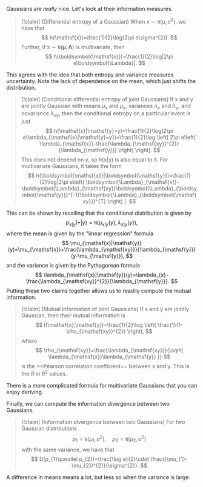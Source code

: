Gaussians are *really* nice. Let's look at their information measures.

> [!claim] (Differential entropy of a Gaussian)
> When $\mathsf{x}\sim \mathtt{N}(\mu,\sigma^{2})$, we have that
> $$
> h(\mathsf{x})=\frac{1}{2}\log(2\pi e\sigma^{2}).
> $$
> Further, if $\boldsymbol{\mathsf{x}}\sim \mathtt{N}(\boldsymbol{\mu},\boldsymbol{\Lambda})$ is multivariate, then
> $$
> h(\boldsymbol{\mathsf{x}})=\frac{1}{2}\log|2\pi e\boldsymbol{\Lambda}|.
> $$

This agrees with the idea that both entropy and variance measures uncertainty. Note the lack of dependence on the mean, which just shifts the distribution.

> [!claim] (Conditional differential entropy of joint Gaussians)
> If $\mathsf{x}$ and $\mathsf{y}$ are jointly Gaussian with means $\mu_{\mathsf{x}}$ and $\mu_{\mathsf{y}}$, variances $\lambda_{\mathsf{x}}$ and $\lambda_{\mathsf{y}}$, and covariance $\lambda_{\mathsf{xy}}$, then the conditional entropy on a particular event is just
> $$
> h(\mathsf{x}|\mathsf{y}=y)=\frac{1}{2}\log(2\pi e\lambda_{\mathsf{x}|\mathsf{y}=y})=\frac{1}{2}\log \left[ 2\pi e\left( \lambda_{\mathsf{x}}-\frac{\lambda_{\mathsf{xy}}^{2}}{\lambda_{\mathsf{y}}} \right)  \right].
> $$
> This does not depend on $y$, so $h(\mathsf{x}|\mathsf{y})$ is also equal to it. For multivariate Gaussians, it takes the form
> $$
> h(\boldsymbol{\mathsf{x}}|\boldsymbol{\mathsf{y}})=\frac{1}{2}\log|2\pi e\left( \boldsymbol{\Lambda}_{\mathsf{x}}-\boldsymbol{\Lambda}_{\mathsf{xy}}\boldsymbol{\Lambda}_{\boldsymbol{\mathsf{y}}}^{-1}\boldsymbol{\Lambda}_{\boldsymbol{\mathsf{xy}}}^{T} \right) |.
> $$

This can be shown by recalling that the conditional distribution is given by
$$
p_{\mathsf{x}|\mathsf{y}}(\bullet|y)=\mathtt{N}(\mu_{\mathsf{x}|\mathsf{y}}(y),\lambda_{\mathsf{x}|\mathsf{y}}(y)),
$$
where the mean is given by the "linear regression" formula
$$
\mu_{\mathsf{x}|\mathsf{y}}(y)=\mu_{\mathsf{x}}+\frac{\lambda_{\mathsf{xy}}}{\lambda_{\mathsf{y}}}(y-\mu_{\mathsf{y}}),
$$
and the variance is given by the Pythagorean formula
$$
\lambda_{\mathsf{x}|\mathsf{y}}(y)=\lambda_{x}-\frac{\lambda_{\mathsf{xy}}^{2}}{\lambda_{\mathsf{y}}}.
$$
Putting these two claims together allows us to readily compute the mutual information.

> [!claim] (Mutual information of joint Gaussians)
> If $\mathsf{x}$ and $\mathsf{y}$ are jointly Gaussian, then their mutual information is
> $$
> I(\mathsf{x};\mathsf{y})=\frac{1}{2}\log \left( \frac{1}{1-\rho_{\mathsf{xy}}^{2}} \right),
> $$
> where
> $$
> \rho_{\mathsf{xy}}=\frac{\lambda_{\mathsf{xy}}}{\sqrt{ \lambda_{\mathsf{x}}\lambda_{\mathsf{y}} }}
> $$
> is the ==Pearson correlation coefficient== between $\mathsf{x}$ and $\mathsf{y}$. This is the $R$ in $R^{2}$ values.

There is a more complicated formula for multivariate Gaussians that you can enjoy deriving.

Finally, we can compute the information divergence between two Gaussians.

> [!claim] (Information divergence between two Gaussians)
> For two Gaussian distributions
> $$
> p_{1}=\mathtt{N}(\mu_{1},\sigma^{2}),\quad p_{2}=\mathtt{N}(\mu_{2},\sigma^{2})
> $$
> with the same variance, we have that
> $$
> D(p_{1}\parallel p_{2})=\frac{\log e}{2}\cdot \frac{(\mu_{1}-\mu_{2})^{2}}{\sigma^{2}}.
> $$

A difference in means means a lot, but less so when the variance is large.



